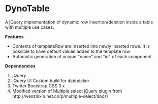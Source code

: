 # DynoTable
A jQuery implementation of dynamic row insertion/deletion inside a table with multiple use cases.

<b>Features</b>
<ul>
	<li>Contents of templateRow are inserted into newly inserted rows. It is possible to have default values added to the template row.</li>
	<li>Automatic generation of unique "name" and "id" of each component</li>
</ul>
<b>Dependencies</b>
<ol>
	<li>jQuery</li>
	<li>jQuery UI Custom build for datepicker</li>
	<li>Twitter Bootstrap CSS 3.x</li>
	<li>Modified version of Multiple select jQuery plugin from http://wenzhixin.net.cn/p/multiple-select/docs/</li>
</ol>
